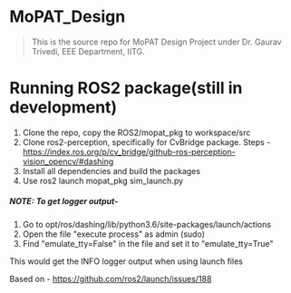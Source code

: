 # MoPAT_Design
> This is the source repo for MoPAT Design Project under Dr. Gaurav Trivedi, EEE Department, IITG.

# Running ROS2 package(still in development)
1. Clone the repo, copy the ROS2/mopat_pkg to workspace/src
2. Clone ros2-perception, specifically for CvBridge package. Steps - https://index.ros.org/p/cv_bridge/github-ros-perception-vision_opencv/#dashing
3. Install all dependencies and build the packages
4. Use ros2 launch mopat_pkg sim\_launch.py

##### NOTE: To get logger output-
1. Go to opt/ros/dashing/lib/python3.6/site-packages/launch/actions
2. Open the file "execute process" as admin (sudo)
3. Find "emulate\_tty=False" in the file and set it to "emulate\_tty=True"

This would get the INFO logger output when using launch files

Based on - https://github.com/ros2/launch/issues/188
